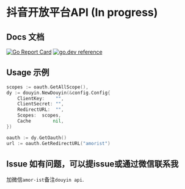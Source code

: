 # 抖音开放平台API (In progress)

## Docs 文档

[![Go Report Card](https://goreportcard.com/badge/github.com/amorist/douyin)](https://goreportcard.com/report/github.com/amorist/douyin)
[![go.dev reference](https://img.shields.io/badge/go.dev-reference-007d9c?logo=go&logoColor=white&style=flat-square)](https://pkg.go.dev/github.com/amorist/douyin?tab=doc)

## Usage 示例

```go
scopes := oauth.GetAllScope(), 
dy := douyin.NewDouyin(&config.Config{
    ClientKey:    "",
    ClientSecret: "",
    RedirectURL:  "",
    Scopes:  scopes,
    Cache        nil,
})

oauth := dy.GetOauth()
url := oauth.GetRedirectURL("amorist")
```

## Issue 如有问题，可以提issue或通过微信联系我

加微信`amor-ist`备注`douyin api`.